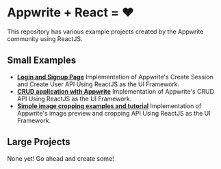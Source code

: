 # Appwrite + React = ❤️

This repository has various example projects created by the Appwrite community using ReactJS.

## Small Examples

- [**Login and Signup Page**](/example-auth/) Implementation of Appwrite's Create Session and Create User API Using ReactJS as the UI Framework.
- [**CRUD application with Appwrite**](/example-crud/) Implementation of Appwrite's CRUD API Using ReactJS as the UI Framework.
- [**Simple image cropping examples and tutorial**](/example-cropping/) Implementation of Appwrite's image preview and cropping API Using ReactJS as the UI Framework.

## Large Projects

None yet! Go ahead and create some!
